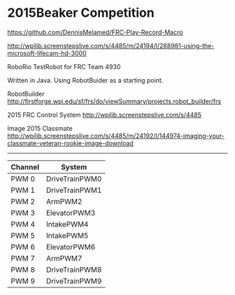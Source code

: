 # 2015Beaker Competition

https://github.com/DennisMelamed/FRC-Play-Record-Macro

http://wpilib.screenstepslive.com/s/4485/m/24194/l/288981-using-the-microsoft-lifecam-hd-3000

RoboRio TestRobot for FRC Team 4930

Written in Java. Using RobotBuider as a starting point.

RobotBuilder http://firstforge.wpi.edu/sf/frs/do/viewSummary/projects.robot_builder/frs

2015 FRC Control System http://wpilib.screenstepslive.com/s/4485

Image 2015 Classmate http://wpilib.screenstepslive.com/s/4485/m/24192/l/144974-imaging-your-classmate-veteran-rookie-image-download

---

Channel | System
--- | ---
PWM 0 | DriveTrainPWM0
PWM 1 | DriveTrainPWM1
PWM 2 | ArmPWM2
PWM 3 | ElevatorPWM3
PWM 4 | IntakePWM4
PWM 5 | IntakePWM5
PWM 6 | ElevatorPWM6
PWM 7 | ArmPWM7
PWM 8 | DriveTrainPWM8
PWM 9 | DriveTrainPWM9
